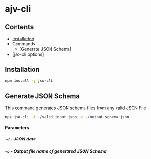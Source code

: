 # ajv-cli

## Contents

- [Installation](#installation)
- Commands
  - [Generate JSON Schema]
- [jso-cli options]


## Installation
```sh
npm install -g jso-cli
```

## Generate JSON Schema

This command generates JSON schema files from any valid JSON File

```sh
npx jso-cli -d ./valid.input.json -o ./output.schema.json
```

#### Parameters

##### `-d` - JSON data
##### `-o` - Output file name of generated JSON Schema